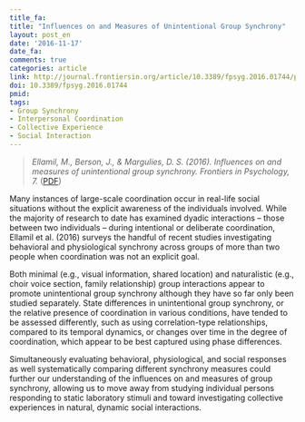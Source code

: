 ```yaml
---
title_fa:
title: "Influences on and Measures of Unintentional Group Synchrony"
layout: post_en
date: '2016-11-17'
date_fa:
comments: true
categories: article
link: http://journal.frontiersin.org/article/10.3389/fpsyg.2016.01744/pdf
doi: 10.3389/fpsyg.2016.01744
pmid:
tags:
- Group Synchrony
- Interpersonal Coordination
- Collective Experience
- Social Interaction
---
```


> *Ellamil, M., Berson, J., & Margulies, D. S. (2016). Influences on and measures of unintentional group synchrony. Frontiers in Psychology, 7.*
([PDF](http://journal.frontiersin.org/article/10.3389/fpsyg.2016.01744/pdf))

Many instances of large-scale coordination occur in real-life social situations without the explicit awareness of the individuals involved. While the majority of research to date has examined dyadic interactions – those between two individuals – during intentional or deliberate coordination, Ellamil et al. (2016) surveys the handful of recent studies investigating behavioral and physiological synchrony across groups of more than two people when coordination was not an explicit goal.

Both minimal (e.g., visual information, shared location) and naturalistic (e.g., choir voice section, family relationship) group interactions appear to promote unintentional group synchrony although they have so far only been studied separately. State differences in unintentional group synchrony, or the relative presence of coordination in various conditions, have tended to be assessed differently, such as using correlation-type relationships, compared to its temporal dynamics, or changes over time in the degree of coordination, which appear to be best captured using phase differences.

Simultaneously evaluating behavioral, physiological, and social responses as well systematically comparing different synchrony measures could further our understanding of the influences on and measures of group synchrony, allowing us to move away from studying individual persons responding to static laboratory stimuli and toward investigating collective experiences in natural, dynamic social interactions.
